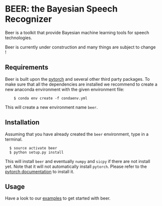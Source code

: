 BEER: the Bayesian Speech Recognizer
====================================

Beer is a toolkit that provide Bayesian machine learning tools for
speech technologies.

Beer is currently under construction and many things are subject to
change !

Requirements
------------

Beer is built upon the [pytorch](http://pytorch.org) and several other
third party packages. To make sure that all the dependencies are
installed we recommend to create a new anaconda environment with
the given environment file:

```
    $ conda env create -f condaenv.yml
```

This will create a new environment name `beer`.

Installation
------------

Assuming that you have already created the `beer` environment, type
in a terminal.

```
  $ source activate beer
  $ python setup.py install
```

This will install ``beer`` and eventually ``numpy`` and ``sicpy``
if there are not install yet. Note that it will not
automatically install ``pytorch``. Please refer to the
[pytorch documentation](https://github.com/pytorch/pytorch)
to install it.


Usage
-----

Have a look to our [examples](https://github.com/beer-asr/beer/tree/master/examples)
to get started with beer.

